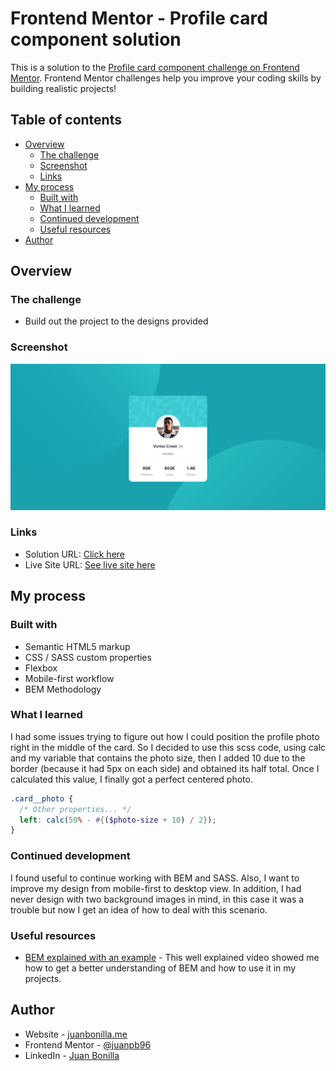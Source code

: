 # Frontend Mentor - Profile card component solution

This is a solution to the [Profile card component challenge on Frontend Mentor](https://www.frontendmentor.io/challenges/profile-card-component-cfArpWshJ). Frontend Mentor challenges help you improve your coding skills by building realistic projects! 

## Table of contents

- [Overview](#overview)
  - [The challenge](#the-challenge)
  - [Screenshot](#screenshot)
  - [Links](#links)
- [My process](#my-process)
  - [Built with](#built-with)
  - [What I learned](#what-i-learned)
  - [Continued development](#continued-development)
  - [Useful resources](#useful-resources)
- [Author](#author)

## Overview

### The challenge

- Build out the project to the designs provided

### Screenshot

![Profile card preview](./design/Screenshot_Profile_Preview.png)

### Links

- Solution URL: [Click here](https://your-solution-url.com)
- Live Site URL: [See live site here](https://juanbonilla.me/FEM_profile-card-component/)

## My process

### Built with

- Semantic HTML5 markup
- CSS / SASS custom properties
- Flexbox
- Mobile-first workflow
- BEM Methodology

### What I learned

I had some issues trying to figure out how I could position the profile photo right in the middle of the card. So I decided to use this scss code, using calc and my variable that contains the photo size, then I added 10 due to the border (because it had 5px on each side) and obtained its half total. Once I calculated this value, I finally got a perfect centered photo. 

```scss
.card__photo {
  /* Other properties... */
  left: calc(50% - #{($photo-size + 10) / 2});
}
```

### Continued development

I found useful to continue working with BEM and SASS. Also, I want to improve my design from mobile-first to desktop view. In addition, I had never design with two background images in mind, in this case it was a trouble but now I get an idea of how to deal with this scenario.

### Useful resources

- [BEM explained with an example](https://www.youtube.com/watch?v=bvnzyXGkNY4&t=1555s) - This well explained video showed me how to get a better understanding of BEM and how to use it in my projects.

## Author

- Website - [juanbonilla.me](https://juanbonilla.me)
- Frontend Mentor - [@juanpb96](https://www.frontendmentor.io/profile/juanpb96)
- LinkedIn - [Juan Bonilla](https://www.linkedin.com/in/juan-pablo-bonilla-6b8730115/)


